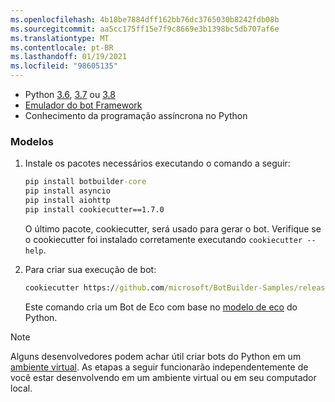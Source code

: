 ```yaml
---
ms.openlocfilehash: 4b18be7884dff162bb76dc3765030b8242fdb08b
ms.sourcegitcommit: aa5cc175ff15e7f9c8669e3b1398bc5db707af6e
ms.translationtype: MT
ms.contentlocale: pt-BR
ms.lasthandoff: 01/19/2021
ms.locfileid: "98605135"
---
```

<!-- Include under "Prerequisites" header
bot-builder-tutorial-create-basic-bot.md and bot-builder-python-quickstart.md -->

- Python [3.6](https://www.python.org/downloads/release/python-369/), [3.7](https://www.python.org/downloads/release/python-375/) ou [3.8](https://www.python.org/downloads/release/python-383/)
- [Emulador do bot Framework](https://aka.ms/bot-framework-emulator-readme)
- Conhecimento da programação assíncrona no Python
### <a name="templates"></a>Modelos

1. Instale os pacotes necessários executando o comando a seguir:

    ```cmd
    pip install botbuilder-core
    pip install asyncio
    pip install aiohttp
    pip install cookiecutter==1.7.0
    ```

    O último pacote, cookiecutter, será usado para gerar o bot. Verifique se o cookiecutter foi instalado corretamente executando `cookiecutter --help`.

1. Para criar sua execução de bot:

    ```cmd
    cookiecutter https://github.com/microsoft/BotBuilder-Samples/releases/download/Templates/echo.zip
    ```

    Este comando cria um Bot de Eco com base no [modelo de eco](https://github.com/microsoft/BotBuilder-Samples/tree/master/generators/python/app/templates/echo) do Python.

>[!NOTE]
>
> Alguns desenvolvedores podem achar útil criar bots do Python em um [ambiente virtual](https://docs.python.org/3/library/venv.html). As etapas a seguir funcionarão independentemente de você estar desenvolvendo em um ambiente virtual ou em seu computador local.
